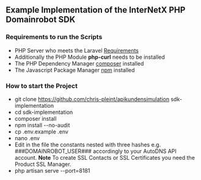 ## Example Implementation of the InterNetX PHP Domainrobot SDK

### Requirements to run the Scripts

* PHP Server who meets the Laravel [Requirements](https://laravel.com/docs/master/installation)
* Additionally the PHP Module **php-curl** needs to be installed
* The PHP Dependency Manager [composer](https://getcomposer.org/) installed
* The Javascript Package Manager [npm](https://www.npmjs.com/) installed

### How to start the Project

* git clone https://github.com/chris-pleint/apikundensimulation sdk-implementation
* cd sdk-implementation
* composer install
* npm install --no-audit
* cp .env.example .env
* nano .env
* Edit in the file the constants nested with three hashes e.g. ###DOMAINROBOT_USER### accordingly to your AutoDNS API account. **Note** To create SSL Contacts or SSL Certificates you need the Product SSL Manager.
* php artisan serve --port=8181